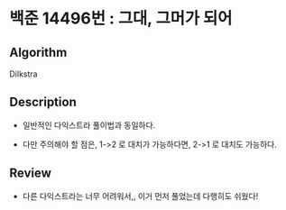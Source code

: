 # 백준 14496번 : 그대, 그머가 되어

## Algorithm

Dilkstra

## Description

+ 일반적인 다익스트라 풀이법과 동일하다.

+ 다만 주의해야 할 점은, 1->2 로 대치가 가능하다면, 2->1 로 대치도 가능하다.

## Review

+ 다른 다익스트라는 너무 어려워서,, 이거 먼저 풀었는데 다행히도 쉬웠다!